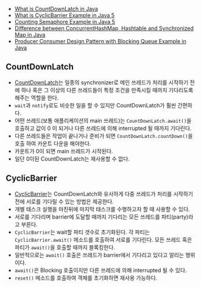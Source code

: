 * [What is CountDownLatch in Java](http://javarevisited.blogspot.kr/2012/07/countdownlatch-example-in-java.html)
* [What is CyclicBarrier Example in Java 5](http://javarevisited.blogspot.kr/2012/07/cyclicbarrier-example-java-5-concurrency-tutorial.html)
* [Counting Semaphore Example in Java 5](http://javarevisited.blogspot.kr/2012/05/counting-semaphore-example-in-java-5.html)
* [Difference between ConcurrentHashMap, Hashtable and Synchronized Map in Java](http://javarevisited.blogspot.kr/2011/04/difference-between-concurrenthashmap.html)
* [Producer Consumer Design Pattern with Blocking Queue Example in Java](http://javarevisited.blogspot.kr/2012/02/producer-consumer-design-pattern-with.html)

## CountDownLatch
* [CountDownLatch](https://docs.oracle.com/javase/7/docs/api/java/util/concurrent/CountDownLatch.html)는 일종의 synchronizer로
  메인 쓰레드가 처리를 시작하기 전에 하나 혹은 그 이상의 다른 쓰레드들이 특정 조건을 만족시킬 때까지 기다리도록 해주는 역할을 한다.
* `wait`과 `notify`로도 비슷한 일을 할 수 있지만 CountDownLatch가 훨씬 간편하다.
* 어떤 쓰레드(보통 애플리케이션의 main 쓰레드)는 `CountDownLatch.await()`을 호출하고 값이 0 이 되거나 다른 쓰레드에 의해 interrupted 될 때까지 기다린다.
* 다른 쓰레드들은 작업이 끝나거나 준비가 되면 `CountDownLatch.countDown()`을 호출 하여 카운트 다운을 해야한다.
* 카운트가 0이 되면 main 쓰레드가 시작된다.
* 일단 0이된 CountDownLatch는 재사용할 수 없다.

## CyclicBarrier
* [CyclicBarrier](https://docs.oracle.com/javase/7/docs/api/java/util/concurrent/CyclicBarrier.html)는 CountDownLatch와 유사하게
  다중 쓰레드가 처리를 시작하기전에 서로를 기다릴 수 있는 방법은 제공한다.
* 개별 태스크 실행을 마친뒤에 마지막 태스크를 수행하고자 할 때 사용할 수 있다.
* 서로를 기다리며 barrier에 도달할 때까지 기다리는 모든 쓰레드를 파티(party)라고 부른다.
* `CyclicBarrier`는 wait할 파티 갯수로 초기화된다. 각 파티는 `CyclicBarrier.await()` 메소드를 호출하여 서로를 기다린다.
  모든 쓰레드 혹은 파티가 `await()`을 호출할 때까지 블록킹한다.
* 일반적으로는 `await()` 호출은 쓰레드가 barrier에서 기다리고 있다고 알리는 행위이다.
* `await()`은 Blocking 호출이지만 다른 쓰레드에 의해 interrupted 될 수 있다.
* `reset()` 메소드를 호출하여 객체를 초기화하면 재사용 가능하다.
